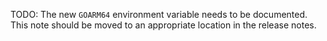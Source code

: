 <!-- These items need to be completed and moved to an appropriate location in the release notes. -->

<!-- go.dev/issue/60905, CL 559555 -->
TODO: The new `GOARM64` environment variable needs to be documented. This note should be moved to an appropriate location in the release notes.

<!-- These items need to be reviewed, and mentioned in the Go 1.23 release notes if applicable.

accepted proposal https://go.dev/issue/60951 (from https://go.dev/cl/563398, https://go.dev/cl/563455, https://go.dev/cl/564657)
accepted proposal https://go.dev/issue/61347 (from https://go.dev/cl/549376, https://go.dev/cl/549775, https://go.dev/cl/549815, https://go.dev/cl/549995, https://go.dev/cl/550015, https://go.dev/cl/550735, https://go.dev/cl/550736, https://go.dev/cl/551375, https://go.dev/cl/552955, https://go.dev/cl/558016, https://go.dev/cl/558017, https://go.dev/cl/567455, https://go.dev/cl/580955, https://go.dev/cl/581076)
accepted proposal https://go.dev/issue/61405 (from https://go.dev/cl/557835, https://go.dev/cl/584596)
accepted proposal https://go.dev/issue/61447 (from https://go.dev/cl/516355)
accepted proposal https://go.dev/issue/61476 (from https://go.dev/cl/541135)
accepted proposal https://go.dev/issue/61542 (from https://go.dev/cl/512355)
accepted proposal https://go.dev/issue/62039 (from https://go.dev/cl/559799)
accepted proposal https://go.dev/issue/62292 (from https://go.dev/cl/581555)
accepted proposal https://go.dev/issue/63131 (from https://go.dev/cl/578355)
accepted proposal https://go.dev/issue/63393 (from https://go.dev/cl/543335)
accepted proposal https://go.dev/issue/64548 (from https://go.dev/cl/556820)
accepted proposal https://go.dev/issue/64608 (from https://go.dev/cl/557056)
accepted proposal https://go.dev/issue/64962 (from https://go.dev/cl/558695)
accepted proposal https://go.dev/issue/65573 (from https://go.dev/cl/584218, https://go.dev/cl/584300, https://go.dev/cl/584475, https://go.dev/cl/584476)
accepted proposal https://go.dev/issue/65754 (from https://go.dev/cl/572016)
accepted proposal https://go.dev/issue/65880 (from https://go.dev/cl/569882, https://go.dev/cl/570136, https://go.dev/cl/570139)
accepted proposal https://go.dev/issue/66315 (from https://go.dev/cl/580076)
accepted proposal https://go.dev/issue/66343 (from https://go.dev/cl/571995)
accepted proposal https://go.dev/issue/66456 (from https://go.dev/cl/584655)
accepted proposal https://go.dev/issue/67059 (from https://go.dev/cl/587280)
accepted proposal https://go.dev/issue/67061 (from https://go.dev/cl/586656)
accepted proposal https://go.dev/issue/67065 (from https://go.dev/cl/585856)
accepted proposal https://go.dev/issue/67111 (from https://go.dev/cl/584535)
accepted proposal https://go.dev/issue/44251 (from https://go.dev/cl/529816)
CL 473495 has a RELNOTE comment without a suggested text (from RELNOTE comment in https://go.dev/cl/473495)
CL 564035 has a RELNOTE comment without a suggested text (from RELNOTE comment in https://go.dev/cl/564035)
CL 585556 has a RELNOTE comment without a suggested text (from RELNOTE comment in https://go.dev/cl/585556)
-->

<!-- Maybe should be documented? Maybe shouldn't? Someone familiar with the change needs to determine.

CL 359594 ("x/website/_content/ref/mod: document dotless module paths") - resolved go.dev/issue/32819 ("cmd/go: document that module names without dots are reserved") and also mentioned accepted proposal go.dev/issue/37641
CL 570681 ("os: make FindProcess use pidfd on Linux") mentions accepted proposal go.dev/issue/51246 (described as fully implemented in Go 1.22) and NeedsInvestigation continuation issue go.dev/issue/62654.
-->

<!-- Proposals for golang.org/x repos that don't need to be mentioned here but are picked up by relnote todo.
N/A; these are a part of the section below
-->

<!-- Items that don't need to be mentioned in Go 1.23 release notes but are picked up by relnote todo.

CL 458895 - an x/playground fix that mentioned an accepted cmd/go proposal go.dev/issue/40728 in Go 1.16 milestone...
CL 582097 - an x/build CL working on relnote itself; it doesn't need a release note
CL 561935 - crypto CL that used purego tag and mentioned accepted-but-not-implemented proposal https://go.dev/issue/23172 to document purego tag; doesn't need a release note
CL 568340 - fixed a spurious race in time.Ticker.Reset (added via accepted proposal https://go.dev/issue/33184), doesn't seem to need a release note
CL 562619 - x/website CL documented minimum bootstrap version on go.dev, mentioning accepted proposals go.dev/issue/54265 and go.dev/issue/44505; doesn't need a release note
CL 557055 - x/tools CL implemented accepted proposal https://go.dev/issue/46941 for x/tools/go/ssa
CL 564275 - an x/tools CL that updates test data in preparation for accepted proposal https://go.dev/issue/51473; said proposal isn't implemented for Go 1.23 and so it doesn't need a release note
CL 572535 - used "unix" build tag in more places, mentioned accepted proposal https://go.dev/issue/51572; doesn't need a release note
CL 555255 - an x/tools CL implements accepted proposal https://go.dev/issue/53367 for x/tools/go/cfg
CL 585216 - an x/build CL mentions accepted proposal https://go.dev/issue/56001 because it fixed a bug causing downloads not to be produced for that new-to-Go-1.22 port; this isn't relevant to Go 1.23 release notes
CL 481062 - added examples for accepted proposal https://go.dev/issue/56102; doesn't need a release note
CL 497195 - an x/net CL adds one of 4 fields for accepted proposal https://go.dev/issue/57893 in x/net/http2; seemingly not related to net/http and so doesn't need a Go 1.23 release note
CL 463097, CL 568198 - x/net CLs that implemented accepted proposal https://go.dev/issue/57953 for x/net/websocket; no need for rel note
many x/net CLs - work on accepted proposal https://go.dev/issue/58547 to add a QUIC implementation to x/net/quic
CL 514775 - implements a performance optimization for accepted proposal https://go.dev/issue/59488
CL 484995 - x/sys CL implements accepted proposal https://go.dev/issue/59537 to add x/sys/unix API
CL 555597 - optimizes TypeFor (added in accepted proposal https://go.dev/issue/60088) for non-interface types; doesn't seem to need a release note

-->
